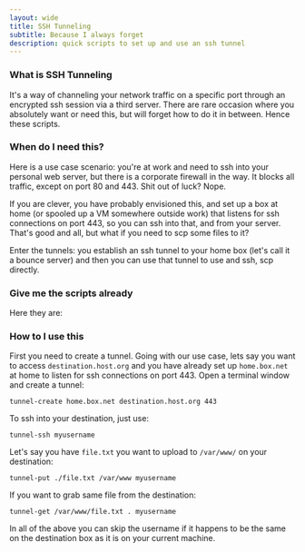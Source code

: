```yaml
---
layout: wide
title: SSH Tunneling
subtitle: Because I always forget
description: quick scripts to set up and use an ssh tunnel
---
```


### What is SSH Tunneling

It's a way of channeling your network traffic on a specific port through an encrypted ssh session via a third server. There are rare occasion where you absolutely want or need this, but will forget how to do it in between. Hence these scripts.

### When do I need this?

Here is a use case scenario: you're at work and need to ssh into your personal web server, but there is a corporate firewall in the way. It blocks all traffic, except on port 80 and 443. Shit out of luck? Nope.

If you are clever, you have probably envisioned this, and set up a box at home (or spooled up a VM somewhere outside work) that listens for ssh connections on port 443, so you can ssh into that, and from your server. That's good and all, but what if you need to scp some files to it?

Enter the tunnels: you establish an ssh tunnel to your home box (let's call it a bounce server) and then you can use that tunnel to use and  ssh, scp directly.

### Give me the scripts already

Here they are:

<script src="https://gist.github.com/maciakl/21bef6e2679d7969db14e701fb09cc75.js"></script>

### How to I use this

First you need to create a tunnel. Going with our use case, lets say you want to access `destination.host.org` and you have already set up `home.box.net` at home to listen for ssh connections on port 443. Open a terminal window and create a tunnel:

    tunnel-create home.box.net destination.host.org 443

To ssh into your destination, just use:

    tunnel-ssh myusername

Let's say you have `file.txt` you want to upload to `/var/www/` on your destination:

    tunnel-put ./file.txt /var/www myusername

If you want to grab same file from the destination:

    tunnel-get /var/www/file.txt . myusername

In all of the above you can skip the username if it happens to be the same on the destination box as it is on your current machine.

